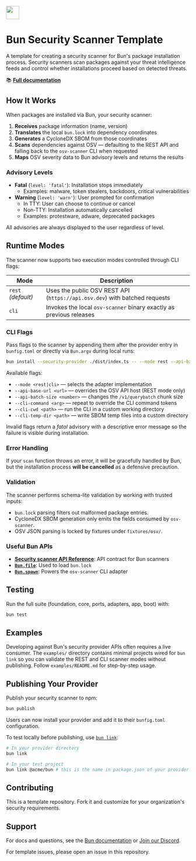 <img src="https://bun.com/logo.png" height="36" />

# Bun Security Scanner Template

A template for creating a security scanner for Bun's package installation
process. Security scanners scan packages against your threat intelligence feeds
and control whether installations proceed based on detected threats.

📚 [**Full documentation**](https://bun.com/docs/install/security-scanner-api)

## How It Works

When packages are installed via Bun, your security scanner:

1. **Receives** package information (name, version)
2. **Translates** the local `bun.lock` into dependency coordinates
3. **Generates** a CycloneDX SBOM from those coordinates
4. **Scans** dependencies against OSV — defaulting to the REST API and falling
   back to the `osv-scanner` CLI when requested
5. **Maps** OSV severity data to Bun advisory levels and returns the results

### Advisory Levels

- **Fatal** (`level: 'fatal'`): Installation stops immediately
  - Examples: malware, token stealers, backdoors, critical vulnerabilities
- **Warning** (`level: 'warn'`): User prompted for confirmation
  - In TTY: User can choose to continue or cancel
  - Non-TTY: Installation automatically cancelled
  - Examples: protestware, adware, deprecated packages

All advisories are always displayed to the user regardless of level.

## Runtime Modes

The scanner now supports two execution modes controlled through CLI flags:

| Mode | Description |
|------|-------------|
| `rest` *(default)* | Uses the public OSV REST API (`https://api.osv.dev`) with batched requests |
| `cli` | Invokes the local `osv-scanner` binary exactly as previous releases |

### CLI Flags

Pass flags to the scanner by appending them after the provider entry in
`bunfig.toml` or directly via `Bun.argv` during local runs:

```bash
bun install --security-provider ./dist/index.ts -- --mode rest --api-base-url https://api.osv.dev
```

Available flags:

- `--mode <rest|cli>` — selects the adapter implementation
- `--api-base-url <url>` — overrides the OSV API host (REST mode only)
- `--api-batch-size <number>` — changes the `/v1/querybatch` chunk size
- `--cli-command <arg>` — repeat to override the CLI command tokens
- `--cli-cwd <path>` — run the CLI in a custom working directory
- `--cli-temp-dir <path>` — write SBOM temp files into a custom directory

Invalid flags return a *fatal* advisory with a descriptive error message so the
failure is visible during installation.

### Error Handling

If your `scan` function throws an error, it will be gracefully handled by Bun, but the installation process **will be cancelled** as a defensive precaution.

### Validation

The scanner performs schema-lite validation by working with trusted inputs:

- `bun.lock` parsing filters out malformed package entries.
- CycloneDX SBOM generation only emits the fields consumed by `osv-scanner`.
- OSV JSON parsing is locked by fixtures under `fixtures/osv/`.

### Useful Bun APIs

- [**Security scanner API Reference**](https://bun.com/docs/install/security-scanner-api): API contract for Bun scanners
- [**`Bun.file`**](https://bun.com/docs/api/file-io): Used to load `bun.lock`
- [**`Bun.spawn`**](https://bun.com/docs/api/spawn): Powers the `osv-scanner` CLI adapter

## Testing

Run the full suite (foundation, core, ports, adapters, app, boot) with:

```bash
bun test
```

## Examples

Developing against Bun's security provider APIs often requires a live consumer. The `examples/` directory contains minimal projects wired for `bun link` so you can validate the REST and CLI scanner modes without publishing. Follow `examples/README.md` for step-by-step usage.

## Publishing Your Provider

Publish your security scanner to npm:

```bash
bun publish
```

Users can now install your provider and add it to their `bunfig.toml` configuration.

To test locally before publishing, use [`bun link`](https://bun.sh/docs/cli/link):

```bash
# In your provider directory
bun link

# In your test project
bun link @acme/bun # this is the name in package.json of your provider
```

## Contributing

This is a template repository. Fork it and customize for your organization's
security requirements.

## Support

For docs and questions, see the [Bun documentation](https://bun.com/docs/install/security-scanner-api) or [Join our Discord](https://bun.com/discord).

For template issues, please open an issue in this repository.
